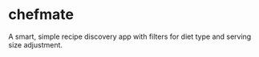 # chefmate
A smart, simple recipe discovery app with filters for diet type and serving size adjustment.
